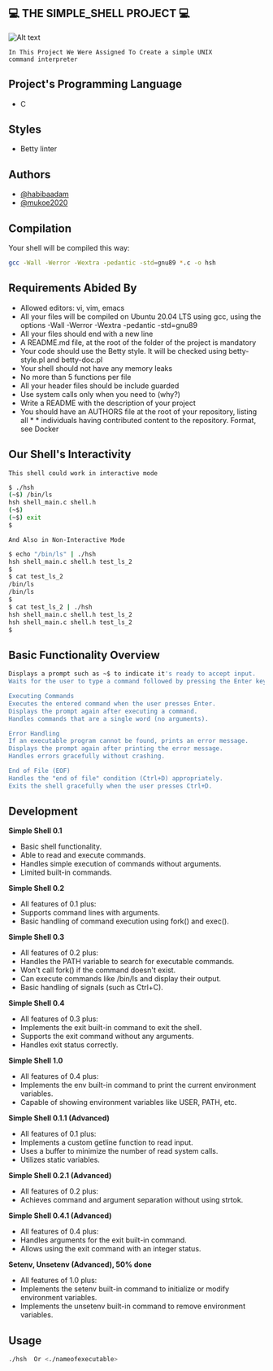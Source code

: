 ##  💻 THE SIMPLE_SHELL PROJECT 💻

![Alt text](https://s3.amazonaws.com/intranet-projects-files/holbertonschool-low_level_programming/235/shell.jpeg)

<code>In This Project We Were Assigned To Create a simple UNIX command interpreter</code>

## Project's Programming Language
* C

## Styles
* Betty linter

## Authors

- [@habibaadam](https://www.github.com/habibaadam)
- [@mukoe2020](https://www.github.com/mukoe2020)

## Compilation

Your shell will be compiled this way:
```bash
gcc -Wall -Werror -Wextra -pedantic -std=gnu89 *.c -o hsh
```

## Requirements Abided By

* Allowed editors: vi, vim, emacs
* All your files will be compiled on Ubuntu 20.04 LTS using gcc, using the      options -Wall -Werror -Wextra -pedantic -std=gnu89
* All your files should end with a new line
* A README.md file, at the root of the folder of the project is mandatory
* Your code should use the Betty style. It will be checked using betty-style.pl and betty-doc.pl
* Your shell should not have any memory leaks
* No more than 5 functions per file
* All your header files should be include guarded
* Use system calls only when you need to (why?)
* Write a README with the description of your project
* You should have an AUTHORS file at the root of your repository, listing all * * individuals having contributed content to the repository. Format, see Docker

## Our Shell's Interactivity

<code>This shell could work in interactive mode</code>

```bash
$ ./hsh
(~$) /bin/ls
hsh shell_main.c shell.h
(~$)
(~$) exit
$
```
<code>And Also in Non-Interactive Mode</code>

```bash
$ echo "/bin/ls" | ./hsh
hsh shell_main.c shell.h test_ls_2
$
$ cat test_ls_2
/bin/ls
/bin/ls
$
$ cat test_ls_2 | ./hsh
hsh shell_main.c shell.h test_ls_2
hsh shell_main.c shell.h test_ls_2
$
```
## Basic Functionality Overview

```bash
Displays a prompt such as ~$ to indicate it's ready to accept input.
Waits for the user to type a command followed by pressing the Enter key (ending with a new line).

Executing Commands
Executes the entered command when the user presses Enter.
Displays the prompt again after executing a command.
Handles commands that are a single word (no arguments).

Error Handling
If an executable program cannot be found, prints an error message.
Displays the prompt again after printing the error message.
Handles errors gracefully without crashing.

End of File (EOF)
Handles the "end of file" condition (Ctrl+D) appropriately.
Exits the shell gracefully when the user presses Ctrl+D.
```

## Development

<b>Simple Shell 0.1</b>
* Basic shell functionality.
* Able to read and execute commands.
* Handles simple execution of commands without arguments.
* Limited built-in commands.

<b>Simple Shell 0.2</b>
* All features of 0.1 plus:
* Supports command lines with arguments.
* Basic handling of command execution using fork() and exec().

<b>Simple Shell 0.3</b>
* All features of 0.2 plus:
* Handles the PATH variable to search for executable commands.
* Won't call fork() if the command doesn't exist.
* Can execute commands like /bin/ls and display their output.
* Basic handling of signals (such as Ctrl+C).

<b>Simple Shell 0.4</b>
* All features of 0.3 plus:
* Implements the exit built-in command to exit the shell.
* Supports the exit command without any arguments.
* Handles exit status correctly.

<b>Simple Shell 1.0</b>
* All features of 0.4 plus:
* Implements the env built-in command to print the current environment variables.
* Capable of showing environment variables like USER, PATH, etc.

<b>Simple Shell 0.1.1 (Advanced)</b>
* All features of 0.1 plus:
* Implements a custom getline function to read input.
* Uses a buffer to minimize the number of read system calls.
* Utilizes static variables.

<b>Simple Shell 0.2.1 (Advanced)</b>
* All features of 0.2 plus:
* Achieves command and argument separation without using strtok.

<b>Simple Shell 0.4.1 (Advanced)</b>
* All features of 0.4 plus:
* Handles arguments for the exit built-in command.
* Allows using the exit command with an integer status.

<b>Setenv, Unsetenv (Advanced), 50% done</b>
* All features of 1.0 plus:
* Implements the setenv built-in command to initialize or modify environment variables.
* Implements the unsetenv built-in command to remove environment variables.

## Usage

```bash
./hsh  Or <./nameofexecutable>
```
